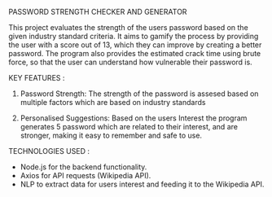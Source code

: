 PASSWORD STRENGTH CHECKER AND GENERATOR

This project evaluates the strength of the users password based on the given industry standard criteria.
It aims to gamify the process by providing the user with a score out of 13, which they can improve by creating a
better password. The program also provides the estimated crack time using brute force, so that the user can
understand how vulnerable their password is.

KEY FEATURES :
1. Password Strength: The strength of the password is assesed based on multiple factors which are based on 
industry standards

2. Personalised Suggestions: Based on the users Interest the program generates 5 password which are related
to their interest, and are stronger, making it easy to remember and safe to use.

TECHNOLOGIES USED :
- Node.js for the backend functionality.
- Axios for API requests (Wikipedia API).
- NLP to extract data for users interest and feeding it to the Wikipedia API.

